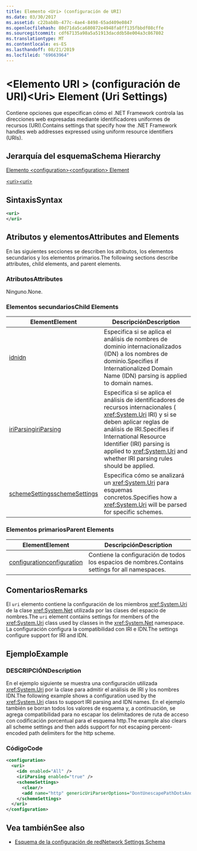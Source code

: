 ```yaml
---
title: Elemento <Uri> (configuración de URI)
ms.date: 03/30/2017
ms.assetid: c22bab8b-477c-4ae4-8498-65ad409e0847
ms.openlocfilehash: 80d71da5ca680872e4948fa8ff135fbbdf08cffe
ms.sourcegitcommit: cdf67135a98a5a51913dacddb58e004a3c867802
ms.translationtype: MT
ms.contentlocale: es-ES
ms.lasthandoff: 08/21/2019
ms.locfileid: "69663964"
---
```

# <a name="uri-element-uri-settings"></a><span data-ttu-id="a0e23-102">\<Elemento URI > (configuración de URI)</span><span class="sxs-lookup"><span data-stu-id="a0e23-102">\<Uri> Element (Uri Settings)</span></span>
<span data-ttu-id="a0e23-103">Contiene opciones que especifican cómo el .NET Framework controla las direcciones web expresadas mediante identificadores uniformes de recursos (URI).</span><span class="sxs-lookup"><span data-stu-id="a0e23-103">Contains settings that specify how the .NET Framework handles web addresses expressed using uniform resource identifiers (URIs).</span></span>  
  
## <a name="schema-hierarchy"></a><span data-ttu-id="a0e23-104">Jerarquía del esquema</span><span class="sxs-lookup"><span data-stu-id="a0e23-104">Schema Hierarchy</span></span>  
 [<span data-ttu-id="a0e23-105">Elemento \<configuration></span><span class="sxs-lookup"><span data-stu-id="a0e23-105">\<configuration> Element</span></span>](../configuration-element.md)  
  
 [<span data-ttu-id="a0e23-106">\<uri></span><span class="sxs-lookup"><span data-stu-id="a0e23-106">\<uri></span></span>](uri-element-uri-settings.md)  
  
## <a name="syntax"></a><span data-ttu-id="a0e23-107">Sintaxis</span><span class="sxs-lookup"><span data-stu-id="a0e23-107">Syntax</span></span>  
  
```xml  
<uri>  
</uri>  
```  
  
## <a name="attributes-and-elements"></a><span data-ttu-id="a0e23-108">Atributos y elementos</span><span class="sxs-lookup"><span data-stu-id="a0e23-108">Attributes and Elements</span></span>  
 <span data-ttu-id="a0e23-109">En las siguientes secciones se describen los atributos, los elementos secundarios y los elementos primarios.</span><span class="sxs-lookup"><span data-stu-id="a0e23-109">The following sections describe attributes, child elements, and parent elements.</span></span>  
  
### <a name="attributes"></a><span data-ttu-id="a0e23-110">Atributos</span><span class="sxs-lookup"><span data-stu-id="a0e23-110">Attributes</span></span>  
 <span data-ttu-id="a0e23-111">Ninguno.</span><span class="sxs-lookup"><span data-stu-id="a0e23-111">None.</span></span>  
  
### <a name="child-elements"></a><span data-ttu-id="a0e23-112">Elementos secundarios</span><span class="sxs-lookup"><span data-stu-id="a0e23-112">Child Elements</span></span>  
  
|<span data-ttu-id="a0e23-113">**Element**</span><span class="sxs-lookup"><span data-stu-id="a0e23-113">**Element**</span></span>|<span data-ttu-id="a0e23-114">**Descripción**</span><span class="sxs-lookup"><span data-stu-id="a0e23-114">**Description**</span></span>|  
|-----------------|---------------------|  
|[<span data-ttu-id="a0e23-115">idn</span><span class="sxs-lookup"><span data-stu-id="a0e23-115">idn</span></span>](idn-element-uri-settings.md)|<span data-ttu-id="a0e23-116">Especifica si se aplica el análisis de nombres de dominio internacionalizados (IDN) a los nombres de dominio.</span><span class="sxs-lookup"><span data-stu-id="a0e23-116">Specifies if Internationalized Domain Name (IDN) parsing is applied to domain names.</span></span>|  
|[<span data-ttu-id="a0e23-117">iriParsing</span><span class="sxs-lookup"><span data-stu-id="a0e23-117">iriParsing</span></span>](iriparsing-element-uri-settings.md)|<span data-ttu-id="a0e23-118">Especifica si se aplica el análisis de identificadores de recursos internacionales ( <xref:System.Uri> IRI) y si se deben aplicar reglas de análisis de IRI.</span><span class="sxs-lookup"><span data-stu-id="a0e23-118">Specifies if International Resource Identifier (IRI) parsing is applied to <xref:System.Uri> and whether IRI parsing rules should be applied.</span></span>|  
|[<span data-ttu-id="a0e23-119">schemeSettings</span><span class="sxs-lookup"><span data-stu-id="a0e23-119">schemeSettings</span></span>](schemesettings-element-uri-settings.md)|<span data-ttu-id="a0e23-120">Especifica cómo se analizará un <xref:System.Uri> para esquemas concretos.</span><span class="sxs-lookup"><span data-stu-id="a0e23-120">Specifies how a <xref:System.Uri> will be parsed for specific schemes.</span></span>|  
  
### <a name="parent-elements"></a><span data-ttu-id="a0e23-121">Elementos primarios</span><span class="sxs-lookup"><span data-stu-id="a0e23-121">Parent Elements</span></span>  
  
|<span data-ttu-id="a0e23-122">**Element**</span><span class="sxs-lookup"><span data-stu-id="a0e23-122">**Element**</span></span>|<span data-ttu-id="a0e23-123">**Descripción**</span><span class="sxs-lookup"><span data-stu-id="a0e23-123">**Description**</span></span>|  
|-----------------|---------------------|  
|[<span data-ttu-id="a0e23-124">configuration</span><span class="sxs-lookup"><span data-stu-id="a0e23-124">configuration</span></span>](../configuration-element.md)|<span data-ttu-id="a0e23-125">Contiene la configuración de todos los espacios de nombres.</span><span class="sxs-lookup"><span data-stu-id="a0e23-125">Contains settings for all namespaces.</span></span>|  
  
## <a name="remarks"></a><span data-ttu-id="a0e23-126">Comentarios</span><span class="sxs-lookup"><span data-stu-id="a0e23-126">Remarks</span></span>  
 <span data-ttu-id="a0e23-127">El `uri` elemento contiene la configuración de los miembros <xref:System.Uri> de la clase <xref:System.Net> utilizada por las clases del espacio de nombres.</span><span class="sxs-lookup"><span data-stu-id="a0e23-127">The `uri` element contains settings for members of the <xref:System.Uri> class used by classes in the <xref:System.Net> namespace.</span></span> <span data-ttu-id="a0e23-128">La configuración configura la compatibilidad con IRI e IDN.</span><span class="sxs-lookup"><span data-stu-id="a0e23-128">The settings configure support for IRI and IDN.</span></span>  
  
## <a name="example"></a><span data-ttu-id="a0e23-129">Ejemplo</span><span class="sxs-lookup"><span data-stu-id="a0e23-129">Example</span></span>  
  
### <a name="description"></a><span data-ttu-id="a0e23-130">DESCRIPCIÓN</span><span class="sxs-lookup"><span data-stu-id="a0e23-130">Description</span></span>  
 <span data-ttu-id="a0e23-131">En el ejemplo siguiente se muestra una configuración utilizada <xref:System.Uri> por la clase para admitir el análisis de IRI y los nombres IDN.</span><span class="sxs-lookup"><span data-stu-id="a0e23-131">The following example shows a configuration used by the <xref:System.Uri> class to support IRI parsing and IDN names.</span></span> <span data-ttu-id="a0e23-132">En el ejemplo también se borran todos los valores de esquema y, a continuación, se agrega compatibilidad para no escapar los delimitadores de ruta de acceso con codificación porcentual para el esquema http.</span><span class="sxs-lookup"><span data-stu-id="a0e23-132">The example also clears all scheme settings and then adds support for not escaping percent-encoded path delimiters for the http scheme.</span></span>  
  
### <a name="code"></a><span data-ttu-id="a0e23-133">Código</span><span class="sxs-lookup"><span data-stu-id="a0e23-133">Code</span></span>  
  
```xml  
<configuration>  
  <uri>  
    <idn enabled="All" />  
    <iriParsing enabled="true" />  
    <schemeSettings>  
      <clear/>  
      <add name="http" genericUriParserOptions="DontUnescapePathDotsAndSlashes"/>  
    </schemeSettings>  
  </uri>  
</configuration>  
```  
  
## <a name="see-also"></a><span data-ttu-id="a0e23-134">Vea también</span><span class="sxs-lookup"><span data-stu-id="a0e23-134">See also</span></span>

- [<span data-ttu-id="a0e23-135">Esquema de la configuración de red</span><span class="sxs-lookup"><span data-stu-id="a0e23-135">Network Settings Schema</span></span>](index.md)
